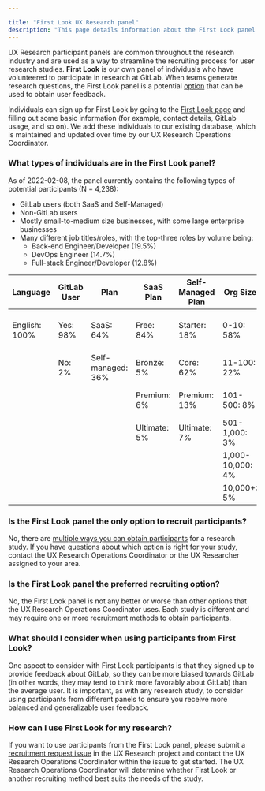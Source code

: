 ```yaml
---

title: "First Look UX Research panel"
description: "This page details information about the First Look panel used for UX Research studies"
---
```








UX Research participant panels are common throughout the research industry and are used as a way to streamline the recruiting process for user research studies. **First Look** is our own panel of individuals who have volunteered to participate in research at GitLab. When teams generate research questions, the First Look panel is a potential [option](/handbook/product/ux/ux-research-coordination/recruitment-methods/) that can be used to obtain user feedback.

Individuals can sign up for First Look by going to the [First Look page](https://about.gitlab.com/community/gitlab-first-look/) and filling out some basic information (for example, contact details, GitLab usage, and so on). We add these individuals to our existing database, which is maintained and updated over time by our UX Research Operations Coordinator.

### What types of individuals are in the First Look panel?

As of 2022-02-08, the panel currently contains the following types of potential participants (N = 4,238):
- GitLab users (both SaaS and Self-Managed)
- Non-GitLab users
- Mostly small-to-medium size businesses, with some large enterprise businesses
- Many different job titles/roles, with the top-three roles by volume being:
    - Back-end Engineer/Developer (19.5%)
    - DevOps Engineer (14.7%)
    - Full-stack Engineer/Developer (12.8%)

| Language | GitLab User | Plan | SaaS Plan | Self-Managed Plan | Org Size | Team Size |
| ------ | ------ | ------ | ------ | ------ | ------ | ------ |
| English: 100% | Yes: 98% | SaaS: 64% | Free: 84% | Starter: 18% | 0-10: 58% | It's just me: 29% |
|  | No: 2% | Self-managed: 36% | Bronze: 5% | Core: 62% | 11-100: 22% | 1-5: 41% |
|  |  |  | Premium: 6% | Premium: 13% | 101-500: 8% | 6-10: 17% |
|  |  |  | Ultimate: 5% | Ultimate: 7% | 501-1,000: 3% | 11-20: 7% |
|  |  |  |  |  | 1,000-10,000: 4% | 21-30: 2% |
|  |  |  |  |  | 10,000+: 5% | 30+: 4% |

### Is the First Look panel the **only option** to recruit participants?

No, there are [multiple ways you can obtain participants](/handbook/product/ux/ux-research-coordination/recruitment-methods/) for a research study. If you have questions about which option is right for your study, contact the UX Research Operations Coordinator or the UX Researcher assigned to your area.

### Is the First Look panel the **preferred** recruiting option?

No, the First Look panel is not any better or worse than other options that the UX Research Operations Coordinator uses. Each study is different and may require one or more recruitment methods to obtain participants.

### What should I consider when using participants from First Look?

One aspect to consider with First Look participants is that they signed up to provide feedback about GitLab, so they can be more biased towards GitLab (in other words, they may tend to think more favorably about GitLab) than the average user. It is important, as with any research study, to consider using participants from different panels to ensure you receive more balanced and generalizable user feedback.

### How can I use First Look for my research?

If you want to use participants from the First Look panel, please submit a [recruitment request issue](https://about.gitlab.com/handbook/product/ux/ux-research/recruiting-participants/#sts=Open%20a%20recruitment%20request%20issue) in the UX Research project and contact the UX Research Operations Coordinator within the issue to get started. The UX Research Operations Coordinator will determine whether First Look or another recruiting method best suits the needs of the study.

